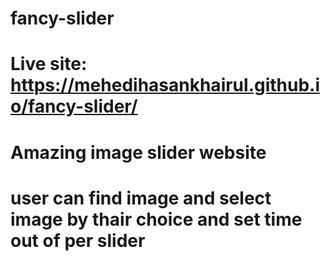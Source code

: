 # fancy-slider
# Live site: https://mehedihasankhairul.github.io/fancy-slider/

# Amazing image slider website 
# user can find image and select image by thair choice and set time out of per slider
